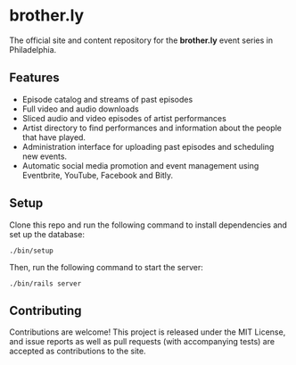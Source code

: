 # brother.ly

The official site and content repository for the **brother.ly** event
series in Philadelphia.

## Features

- Episode catalog and streams of past episodes
- Full video and audio downloads
- Sliced audio and video episodes of artist performances
- Artist directory to find performances and information about the
    people that have played.
- Administration interface for uploading past episodes and scheduling
    new events.
- Automatic social media promotion and event management using
    Eventbrite, YouTube, Facebook and Bitly.

## Setup

Clone this repo and run the following command to install dependencies
and set up the database:

    ./bin/setup

Then, run the following command to start the server:

    ./bin/rails server

## Contributing

Contributions are welcome! This project is released under the MIT
License, and issue reports as well as pull requests (with accompanying
tests) are accepted as contributions to the site.
